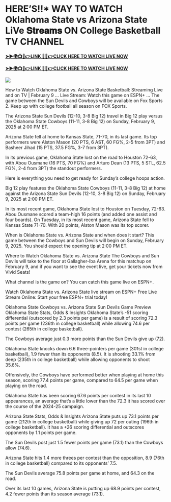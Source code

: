 # HERE’S!!* WAY TO WATCH Oklahoma State vs Arizona State LiVe 𝐒𝐭𝐫𝐞𝐚𝐦𝐬 ON College Basketball TV CHANNEL


**[➤►🌍📺📱👉LINK 🔴✅👉CLICK HERE TO WATCH LIVE NOW](https://ultravibetv.com/college-basketball/?v=Jr+Git)**

**[➤►🌍📺📱👉LINK 🔴✅👉CLICK HERE TO WATCH LIVE NOW](https://ultravibetv.com/college-basketball/?v=Jr+Git)**

[![](https://blogger.googleusercontent.com/img/b/R29vZ2xl/AVvXsEimyRnSMxOK0jynZ1ohe7rOmX0Pk0UQXcP_wWwnDLbpHKVcLAEiRLj0uJGUP8UYOa0RCOPIwM-cCaHrfF2nlVCFWapeFCwDfoHQb9yQPqBKRVNRCFH3tAmiOV1FUQm1O6K-bCY8E6praH2DuDe7emTPKbF80IWMGHkkazyDdpX9E7XcrEykpQS4JAjAZJQ/w521-h293/Basketball.gif)](https://ultravibetv.com/college-basketball/?v=Jr+Git)

How to Watch Oklahoma State vs. Arizona State Basketball: Streaming Live and on TV | February 9 ... Live Stream: Watch this game on ESPN+ ... The game between the Sun Devils and Cowboys will be available on Fox Sports 2. Keep up with college football all season on FOX Sports.

The Arizona State Sun Devils (12-10, 3-8 Big 12) travel in Big 12 play versus the Oklahoma State Cowboys (11-11, 3-8 Big 12) on Sunday, February 9, 2025 at 2:00 PM ET.

Arizona State fell at home to Kansas State, 71-70, in its last game. Its top performers were Alston Mason (20 PTS, 6 AST, 60 FG%, 2-5 from 3PT) and Basheer Jihad (15 PTS, 37.5 FG%, 3-7 from 3PT).

In its previous game, Oklahoma State lost on the road to Houston 72-63, with Abou Ousmane (16 PTS, 70 FG%) and Arturo Dean (13 PTS, 5 STL, 62.5 FG%, 2-4 from 3PT) the standout performers.

Here is everything you need to get ready for Sunday’s college hoops action.

Big 12 play features the Oklahoma State Cowboys (11-11, 3-8 Big 12) at home against the Arizona State Sun Devils (12-10, 3-8 Big 12) on Sunday, February 9, 2025 at 2:00 PM ET.

In its most recent game, Oklahoma State lost to Houston on Tuesday, 72-63. Abou Ousmane scored a team-high 16 points (and added one assist and four boards). On Tuesday, in its most recent game, Arizona State fell to Kansas State 71-70. With 20 points, Alston Mason was its top scorer.

When is Oklahoma State vs. Arizona State and when does it start?
This game between the Cowboys and Sun Devils will begin on Sunday, February 9, 2025. You should expect the opening tip at 2:00 PM ET.

Where to Watch Oklahoma State vs. Arizona State
The Cowboys and Sun Devils will take to the floor at Gallagher-Iba Arena for this matchup on February 9, and if you want to see the event live, get your tickets now from Vivid Seats!

What channel is the game on?
You can catch this game live on ESPN+.

Watch Oklahoma State vs. Arizona State live stream on ESPN+
Free Live Stream Online: Start your free ESPN+ trial today!

Oklahoma State Cowboys vs. Arizona State Sun Devils Game Preview
Oklahoma State Stats, Odds & Insights
Oklahoma State’s -51 scoring differential (outscored by 2.3 points per game) is a result of scoring 72.3 points per game (236th in college basketball) while allowing 74.6 per contest (265th in college basketball).

The Cowboys average just 0.3 more points than the Sun Devils give up (72).

Oklahoma State knocks down 6.6 three-pointers per game (301st in college basketball), 1.9 fewer than its opponents (8.5). It is shooting 33.1% from deep (235th in college basketball) while allowing opponents to shoot 35.6%.

Offensively, the Cowboys have performed better when playing at home this season, scoring 77.4 points per game, compared to 64.5 per game when playing on the road.

Oklahoma State has been scoring 67.6 points per contest in its last 10 appearances, an average that’s a little lower than the 72.3 it has scored over the course of the 2024-25 campaign.

Arizona State Stats, Odds & Insights
Arizona State puts up 73.1 points per game (212th in college basketball) while giving up 72 per outing (196th in college basketball). It has a +26 scoring differential and outscores opponents by 1.1 points per game.

The Sun Devils post just 1.5 fewer points per game (73.1) than the Cowboys allow (74.6).

Arizona State hits 1.4 more threes per contest than the opposition, 8.9 (76th in college basketball) compared to its opponents’ 7.5.

The Sun Devils average 75.8 points per game at home, and 64.3 on the road.

Over its last 10 games, Arizona State is putting up 68.9 points per contest, 4.2 fewer points than its season average (73.1).
